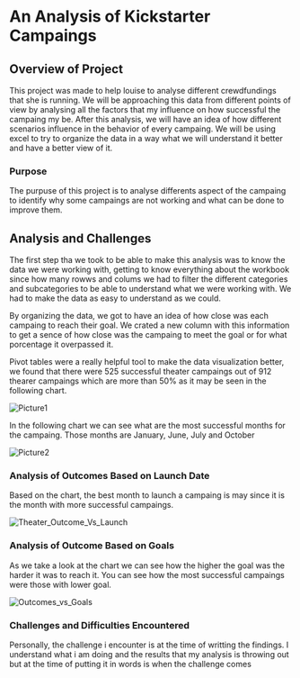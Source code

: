# An Analysis of Kickstarter Campaings

## Overview of Project
This project was made to help louise to analyse different crewdfundings that she is running. We will be approaching this data from different points of view by analysing all the factors that my influence on how successful the campaing my be. After this analysis, we will have an idea of how different scenarios influence in the behavior of every campaing. We will be using excel to try to organize the data in a way what we will understand it better and have a better view of it.

### Purpose
The purpuse of this project is to analyse differents aspect of the campaing to identify why some campaings are not working and what can be done to improve them.

## Analysis and Challenges
The first step tha we took to be able to make this analysis was to know the data we were working with, getting to know everything about the workbook since how many rowws and colums we had to filter the different categories and subcategories to be able to understand what we were working with. We had to make the data as easy to understand as we could.

By organizing the data, we got to have an idea of how close was each campaing to reach their goal. We crated a new column with this information to get a sence of how close was the campaing to meet the goal or for what porcentage it overpassed it. 

Pivot tables were a really helpful tool to make the data visualization better, we found that there were 525 successful theater campaings out of 912 thearer campaings which are more than 50% as it may be seen in the following chart.

![Picture1](https://user-images.githubusercontent.com/95391094/146712057-4cb3e3da-0278-474f-b4d5-ba893f4066f1.png)

In the following chart we can see what are the most successful months for the campaing. Those months are January, June, July and October

![Picture2](https://user-images.githubusercontent.com/95391094/146712537-e99f4cf9-f41e-468c-830a-5f760e309391.png)


### Analysis of Outcomes Based on Launch Date
Based on the chart, the best month to launch a campaing is may since it is the month with more successful campaings.

![Theater_Outcome_Vs_Launch](https://user-images.githubusercontent.com/95391094/146710288-eea8b8fe-7ede-497c-9de8-1b99b0d08836.png)



### Analysis of Outcome Based on Goals

As we take a look at the chart we can see how the higher the goal was the harder it was to reach it. You can see how the most successful campaings were those with lower goal.

![Outcomes_vs_Goals](https://user-images.githubusercontent.com/95391094/146710157-29783165-f5c8-411e-a46f-8dea2b9f960d.png)

### Challenges and Difficulties Encountered

Personally, the challenge i encounter is at the time of writting the findings. I understand what i am doing and the results that my analysis is throwing out but at the time of putting it in words is when the challenge comes



